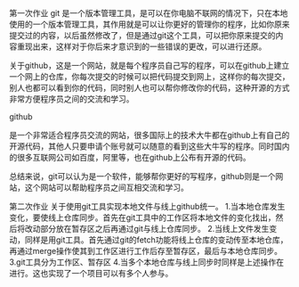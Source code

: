 ﻿第一次作业
git
是一个版本管理工具，是可以在你电脑不联网的情况下，只在本地使用的一个版本管理工具，其作用就是可以让你更好的管理你的程序，比如你原来提交过的内容，以后虽然修改了，但是通过git这个工具，可以把你原来提交的内容重现出来，这样对于你后来才意识到的一些错误的更改，可以进行还原。

关于github，这是一个网站，就是每个程序员自己写的程序，可以在github上建立一个网上的仓库，你每次提交的时候可以把代码提交到网上，这样你的每次提交，别人也都可以看到你的代码，同时别人也可以帮你修改你的代码，这种开源的方式非常方便程序员之间的交流和学习。

github

是一个非常适合程序员交流的网站，很多国际上的技术大牛都在github上有自己的开源代码，其他人只要申请个账号就可以随意的看到这些大牛写的程序。同时国内的很多互联网公司如百度，阿里等，也在github上公布有开源的代码。

总结来说，git可以认为是一个软件，能够帮你更好的写程序，github则是一个网站，这个网站可以帮助程序员之间互相交流和学习。

第二次作业
关于使用git工具实现本地文件与线上github统一。
1.当本地仓库发生变化，要使线上仓库同步。首先在git工具中的工作区将本地文件的变化找出，然后将改动部分放在暂存区之后再通过git与线上仓库同步。
2.当线上文件发生变动，同样是用git工具。首先通过git的fetch功能将线上仓库的变动传至本地仓库，再通过merge操作使其到工作区进行工作后存至暂存区，最后与本地仓库同步。
3.git工具分为工作区、暂存区
4.当多个本地仓库与线上同步时同样是上述操作在进行。这也实现了一个项目可以有多个人参与。


